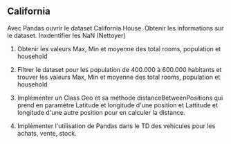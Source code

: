 ## California
Avec Pandas ouvrir le dataset California House. Obtenir les informations sur le dataset. Inxdentifier les NaN (Nettoyer)

1) Obtenir les valeurs Max, Min et moyenne des total rooms, population et household

2) Filtrer le dataset pour les population de 400.000 à 600.000 habitants et trouver les valeurs Max, Min et moyenne des total rooms, population et household

3) Implémenter un Class Geo et sa méthode distanceBetweenPositions qui prend en paramètre Latitude et longitude d'une position et Lattitude et longitude d'une autre position pour en calculer la distance. 

4) Implémenter l'utilisation de Pandas dans le TD des vehicules pour les achats, vente, stock.
